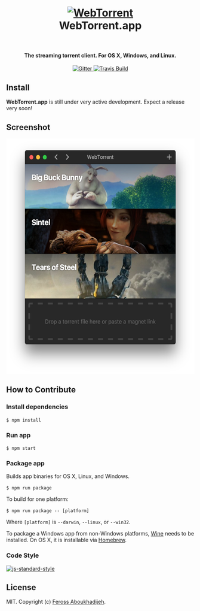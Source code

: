 <h1 align="center">
  <br>
  <a href="https://webtorrent.io"><img src="https://webtorrent.io/img/WebTorrent.png" alt="WebTorrent" width="200"></a>
  <br>
  WebTorrent.app
  <br>
  <br>
</h1>

<h4 align="center">The streaming torrent client. For OS X, Windows, and Linux.</h4>

<p align="center">
    <a href="https://gitter.im/feross/webtorrent">
        <img src="https://img.shields.io/badge/gitter-join%20chat%20%E2%86%92-brightgreen.svg"
             alt="Gitter">
    </a>
    <a href="https://travis-ci.org/feross/webtorrent-app">
        <img src="https://img.shields.io/travis/feross/webtorrent-app/master.svg"
             alt="Travis Build">
    </a>
</p>

## Install

**WebTorrent.app** is still under very active development. Expect a release very soon!

## Screenshot

<p align="center">
  <img src="./static/screenshot.png" width="562" height="630" alt="screenshot" align="center">
</p>

## How to Contribute

### Install dependencies

```
$ npm install
```

### Run app

```
$ npm start
```

### Package app

Builds app binaries for OS X, Linux, and Windows.

```
$ npm run package
```

To build for one platform:

```
$ npm run package -- [platform]
```

Where `[platform]` is `--darwin`, `--linux`, or `--win32`.

To package a Windows app from non-Windows platforms, [Wine](https://www.winehq.org/) needs
to be installed. On OS X, it is installable via [Homebrew](http://brew.sh/).

### Code Style

[![js-standard-style](https://cdn.rawgit.com/feross/standard/master/badge.svg)](https://github.com/feross/standard)

## License

MIT. Copyright (c) [Feross Aboukhadijeh](http://feross.org).

